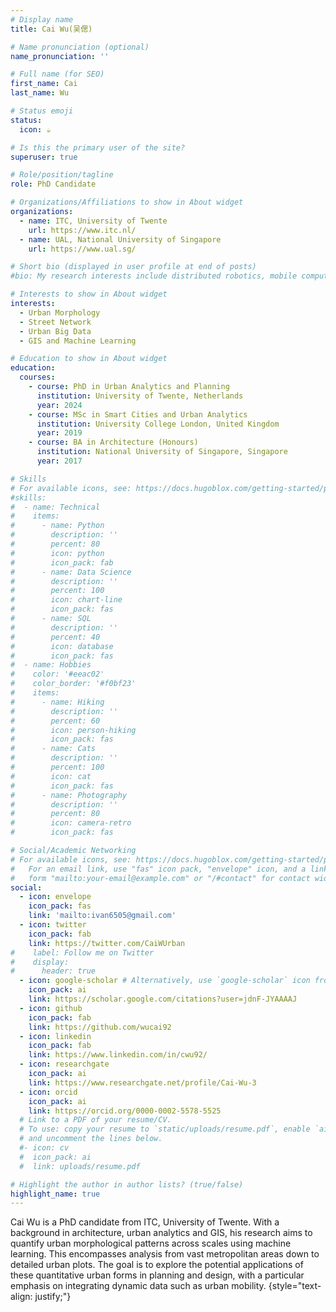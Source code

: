 ```yaml
---
# Display name
title: Cai Wu(吴偲)

# Name pronunciation (optional)
name_pronunciation: ''

# Full name (for SEO)
first_name: Cai
last_name: Wu

# Status emoji
status:
  icon: ☕️

# Is this the primary user of the site?
superuser: true

# Role/position/tagline
role: PhD Candidate

# Organizations/Affiliations to show in About widget
organizations:
  - name: ITC, University of Twente
    url: https://www.itc.nl/
  - name: UAL, National University of Singapore
    url: https://www.ual.sg/

# Short bio (displayed in user profile at end of posts)
#bio: My research interests include distributed robotics, mobile computing and programmable matter.

# Interests to show in About widget
interests:
  - Urban Morphology
  - Street Network
  - Urban Big Data
  - GIS and Machine Learning

# Education to show in About widget
education:
  courses:
    - course: PhD in Urban Analytics and Planning
      institution: University of Twente, Netherlands
      year: 2024
    - course: MSc in Smart Cities and Urban Analytics
      institution: University College London, United Kingdom
      year: 2019
    - course: BA in Architecture (Honours)
      institution: National University of Singapore, Singapore
      year: 2017

# Skills
# For available icons, see: https://docs.hugoblox.com/getting-started/page-builder/#icons
#skills:
#  - name: Technical
#    items:
#      - name: Python
#        description: ''
#        percent: 80
#        icon: python
#        icon_pack: fab
#      - name: Data Science
#        description: ''
#        percent: 100
#        icon: chart-line
#        icon_pack: fas
#      - name: SQL
#        description: ''
#        percent: 40
#        icon: database
#        icon_pack: fas
#  - name: Hobbies
#    color: '#eeac02'
#    color_border: '#f0bf23'
#    items:
#      - name: Hiking
#        description: ''
#        percent: 60
#        icon: person-hiking
#        icon_pack: fas
#      - name: Cats
#        description: ''
#        percent: 100
#        icon: cat
#        icon_pack: fas
#      - name: Photography
#        description: ''
#        percent: 80
#        icon: camera-retro
#        icon_pack: fas

# Social/Academic Networking
# For available icons, see: https://docs.hugoblox.com/getting-started/page-builder/#icons
#   For an email link, use "fas" icon pack, "envelope" icon, and a link in the
#   form "mailto:your-email@example.com" or "/#contact" for contact widget.
social:
  - icon: envelope
    icon_pack: fas
    link: 'mailto:ivan6505@gmail.com'
  - icon: twitter
    icon_pack: fab
    link: https://twitter.com/CaiWUrban
#    label: Follow me on Twitter
#    display:
#      header: true
  - icon: google-scholar # Alternatively, use `google-scholar` icon from `ai` icon pack
    icon_pack: ai
    link: https://scholar.google.com/citations?user=jdnF-JYAAAAJ
  - icon: github
    icon_pack: fab
    link: https://github.com/wucai92
  - icon: linkedin
    icon_pack: fab
    link: https://www.linkedin.com/in/cwu92/
  - icon: researchgate
    icon_pack: ai
    link: https://www.researchgate.net/profile/Cai-Wu-3
  - icon: orcid
    icon_pack: ai
    link: https://orcid.org/0000-0002-5578-5525
  # Link to a PDF of your resume/CV.
  # To use: copy your resume to `static/uploads/resume.pdf`, enable `ai` icons in `params.yaml`,
  # and uncomment the lines below.
  #- icon: cv
  #  icon_pack: ai
  #  link: uploads/resume.pdf

# Highlight the author in author lists? (true/false)
highlight_name: true
---
```


Cai Wu is a PhD candidate from ITC, University of Twente. With a background in architecture, urban analytics and GIS, his research aims to quantify urban morphological patterns across scales using machine learning. This encompasses analysis from vast metropolitan areas down to detailed urban plots. The goal is to explore the potential applications of these quantitative urban forms in planning and design, with a particular emphasis on integrating dynamic data such as urban mobility.
{style="text-align: justify;"}
